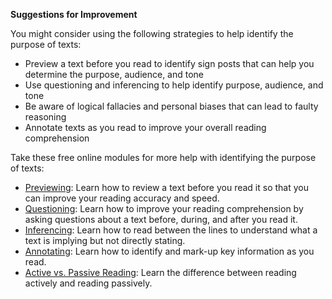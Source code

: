 **Suggestions for Improvement**

You might consider using the following strategies to help identify the purpose of texts:

* Preview a text before you read to identify sign posts that can help you determine the purpose, audience, and tone
* Use questioning and inferencing to help identify purpose, audience, and tone
* Be aware of logical fallacies and personal biases that can lead to faulty reasoning
* Annotate texts as you read to improve your overall reading comprehension

Take these free online modules for more help with identifying the purpose of texts:

* [Previewing](http://owl.excelsior.edu/orc/what-to-do-before-reading/previewing/): Learn how to review a text before you read it so that you can improve your reading accuracy and speed. 
* [Questioning](http://owl.excelsior.edu/orc/what-to-do-before-reading/questioning/): Learn how to improve your reading comprehension by asking questions about a text before, during, and after you read it.
* [Inferencing](http://owl.excelsior.edu/orc/what-to-do-while-reading/inferencing/): Learn how to read between the lines to understand what a text is implying but not directly stating.
* [Annotating](http://owl.excelsior.edu/orc/what-to-do-while-reading/annotating/): Learn how to identify and mark-up key information as you read.
* [Active vs. Passive Reading](http://owl.excelsior.edu/orc/introduction/active-reading/): Learn the difference between reading actively and reading passively. 
